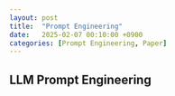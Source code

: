 ```yaml
---
layout: post
title:  "Prompt Engineering"
date:   2025-02-07 00:10:00 +0900
categories: [Prompt Engineering, Paper]   
---
```

## LLM Prompt Engineering



